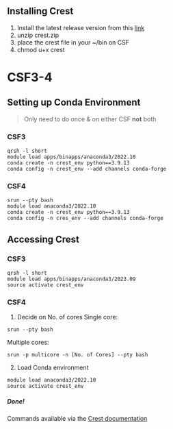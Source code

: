 ## Installing Crest
1. Install the latest release version from this [link](https://github.com/crest-lab/crest/releases)
2. unzip crest.zip
3. place the crest file in your ~/bin on CSF
4. chmod u+x crest

# CSF3-4

## Setting up Conda Environment
> Only need to do once & on either CSF **not** both
### CSF3
```
qrsh -l short
module load apps/binapps/anaconda3/2022.10
conda create -n crest_env python==3.9.13
conda config -n crest_env --add channels conda-forge
```

### CSF4
```
srun --pty bash
module load anaconda3/2022.10
conda create -n crest_env python==3.9.13
conda config -n cres_env --add channels conda-forge
```


## Accessing Crest
### CSF3
```
qrsh -l short
module load apps/binapps/anaconda3/2023.09
source activate crest_env
```

### CSF4
1. Decide on No. of cores
Single core:
```
srun --pty bash
```
 Multiple cores:    
```
srun -p multicore -n [No. of Cores] --pty bash 
```
2. Load Conda environment
```
module load anaconda3/2022.10
source activate crest_env
```

##### Done!
Commands available via the [Crest documentation](https://crest-lab.github.io/crest-docs/page/documentation)

